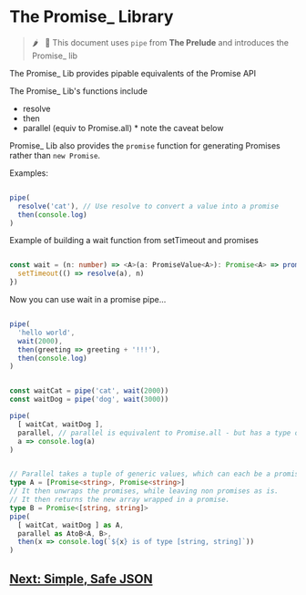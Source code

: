 # The Promise_ Library

> 🌶️  &nbsp; 🧩   This document uses `pipe` from **The Prelude** and introduces the Promise_ lib

The Promise_ Lib provides pipable equivalents of the Promise API

The Promise_ Lib's functions include
- resolve
- then
- parallel (equiv to Promise.all) * note the caveat below

Promise_ Lib also provides the `promise` function for generating Promises rather than `new Promise`.

Examples: 

```typescript

pipe(
  resolve('cat'), // Use resolve to convert a value into a promise
  then(console.log)
)

```

Example of building a wait function from setTimeout and promises

```typescript

const wait = (n: number) => <A>(a: PromiseValue<A>): Promise<A> => promise(resolve => {
  setTimeout(() => resolve(a), n)
})

```
Now you can use wait in a promise pipe...

```typescript

pipe(
  'hello world',
  wait(2000),
  then(greeting => greeting + '!!!'),
  then(console.log)
)

```

```typescript

const waitCat = pipe('cat', wait(2000))
const waitDog = pipe('dog', wait(3000))

pipe(
  [ waitCat, waitDog ],
  parallel, // parallel is equivalent to Promise.all - but has a type of (a: any) => any which means we need to annotate it
  a => console.log(a)
)

```

```typescript

// Parallel takes a tuple of generic values, which can each be a promise or not
type A = [Promise<string>, Promise<string>]
// It then unwraps the promises, while leaving non promises as is.
// It then returns the new array wrapped in a promise.
type B = Promise<[string, string]>
pipe(
  [ waitCat, waitDog ] as A,
  parallel as AtoB<A, B>,
  then(x => console.log(`${x} is of type [string, string]`))
)

```

## [Next: Simple, Safe JSON](https://github.com/attack-monkey/flat-code-guide/blob/master/Simple%20Safe%20JSON.md)
